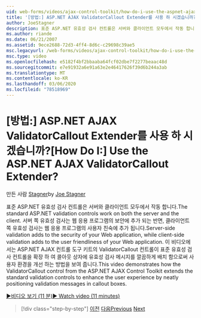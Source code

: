 ```yaml
---
uid: web-forms/videos/ajax-control-toolkit/how-do-i-use-the-aspnet-ajax-validatorcallout-extender
title: '[방법:] ASP.NET AJAX ValidatorCallout Extender를 사용 하 시겠습니까? | Microsoft Docs'
author: JoeStagner
description: 표준 ASP.NET 유효성 검사 컨트롤은 서버와 클라이언트 모두에서 작동 합니다. 서버 쪽 유효성 검사는 웹 응용 프로그램의 보안에 추가 되 고, c ...
ms.author: riande
ms.date: 06/21/2007
ms.assetid: 9ece2688-72d3-4ff4-8d6c-c29698c39ae5
msc.legacyurl: /web-forms/videos/ajax-control-toolkit/how-do-i-use-the-aspnet-ajax-validatorcallout-extender
msc.type: video
ms.openlocfilehash: e5182f4bf2bbaaba64fcf02dbe7f2277beaac48d
ms.sourcegitcommit: e7e91932a6e91a63e2e46417626f39d6b244a3ab
ms.translationtype: MT
ms.contentlocale: ko-KR
ms.lasthandoff: 03/06/2020
ms.locfileid: "78518969"
---
```

# <a name="how-do-i-use-the-aspnet-ajax-validatorcallout-extender"></a><span data-ttu-id="468f8-105">[방법:] ASP.NET AJAX ValidatorCallout Extender를 사용 하 시겠습니까?</span><span class="sxs-lookup"><span data-stu-id="468f8-105">[How Do I:] Use the ASP.NET AJAX ValidatorCallout Extender?</span></span>

<span data-ttu-id="468f8-106">만든 사람 [Stagner](https://github.com/JoeStagner)</span><span class="sxs-lookup"><span data-stu-id="468f8-106">by [Joe Stagner](https://github.com/JoeStagner)</span></span>

<span data-ttu-id="468f8-107">표준 ASP.NET 유효성 검사 컨트롤은 서버와 클라이언트 모두에서 작동 합니다.</span><span class="sxs-lookup"><span data-stu-id="468f8-107">The standard ASP.NET validation controls work on both the server and the client.</span></span> <span data-ttu-id="468f8-108">서버 쪽 유효성 검사는 웹 응용 프로그램의 보안에 추가 되는 반면, 클라이언트 쪽 유효성 검사는 웹 응용 프로그램의 사용자 친숙에 추가 됩니다.</span><span class="sxs-lookup"><span data-stu-id="468f8-108">Server-side validation adds to the security of your Web application, while client-side validation adds to the user friendliness of your Web application.</span></span> <span data-ttu-id="468f8-109">이 비디오에서는 ASP.NET AJAX 컨트롤 도구 키트의 ValidatorCallout 컨트롤이 표준 유효성 검사 컨트롤을 확장 하 여 콜아웃 상자에 유효성 검사 메시지를 깔끔하게 배치 함으로써 사용자 환경을 개선 하는 방법을 보여 줍니다.</span><span class="sxs-lookup"><span data-stu-id="468f8-109">This video demonstrates how the ValidatorCallout control from the ASP.NET AJAX Control Toolkit extends the standard validation controls to enhance the user experience by neatly positioning validation messages in callout boxes.</span></span>

[<span data-ttu-id="468f8-110">&#9654;비디오 보기 (11 분)</span><span class="sxs-lookup"><span data-stu-id="468f8-110">&#9654; Watch video (11 minutes)</span></span>](https://channel9.msdn.com/Blogs/ASP-NET-Site-Videos/how-do-i-use-the-aspnet-ajax-validatorcallout-extender)

> [!div class="step-by-step"]
> <span data-ttu-id="468f8-111">[이전](how-do-i-use-the-numericupdown-extender-control.md)
> [다음](how-do-i-use-the-aspnet-ajax-resizablecontrol-extender.md)</span><span class="sxs-lookup"><span data-stu-id="468f8-111">[Previous](how-do-i-use-the-numericupdown-extender-control.md)
[Next](how-do-i-use-the-aspnet-ajax-resizablecontrol-extender.md)</span></span>
